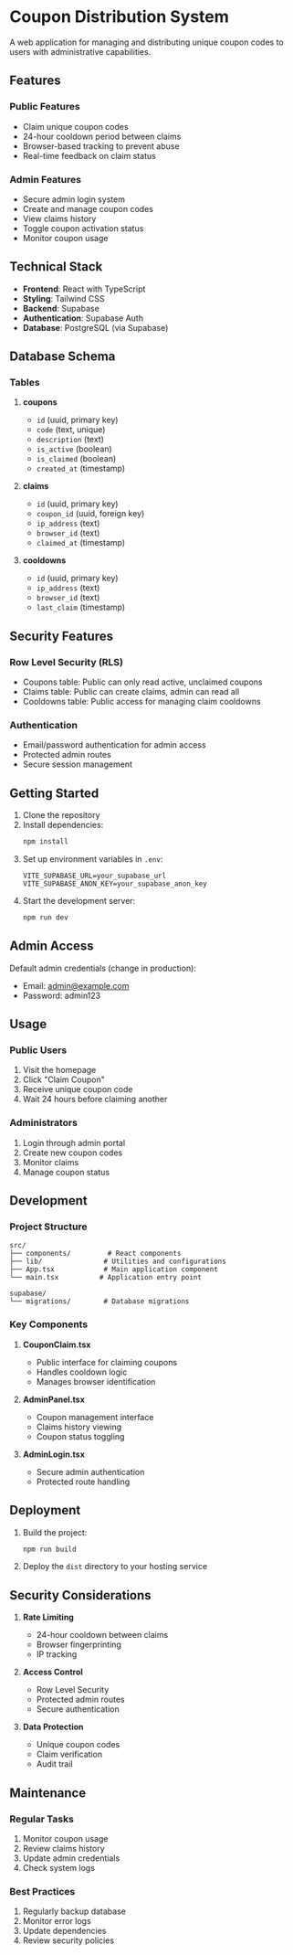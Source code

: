 # Coupon Distribution System

A web application for managing and distributing unique coupon codes to users with administrative capabilities.

## Features

### Public Features
- Claim unique coupon codes
- 24-hour cooldown period between claims
- Browser-based tracking to prevent abuse
- Real-time feedback on claim status

### Admin Features
- Secure admin login system
- Create and manage coupon codes
- View claims history
- Toggle coupon activation status
- Monitor coupon usage

## Technical Stack

- **Frontend**: React with TypeScript
- **Styling**: Tailwind CSS
- **Backend**: Supabase
- **Authentication**: Supabase Auth
- **Database**: PostgreSQL (via Supabase)

## Database Schema

### Tables

1. **coupons**
   - `id` (uuid, primary key)
   - `code` (text, unique)
   - `description` (text)
   - `is_active` (boolean)
   - `is_claimed` (boolean)
   - `created_at` (timestamp)

2. **claims**
   - `id` (uuid, primary key)
   - `coupon_id` (uuid, foreign key)
   - `ip_address` (text)
   - `browser_id` (text)
   - `claimed_at` (timestamp)

3. **cooldowns**
   - `id` (uuid, primary key)
   - `ip_address` (text)
   - `browser_id` (text)
   - `last_claim` (timestamp)

## Security Features

### Row Level Security (RLS)
- Coupons table: Public can only read active, unclaimed coupons
- Claims table: Public can create claims, admin can read all
- Cooldowns table: Public access for managing claim cooldowns

### Authentication
- Email/password authentication for admin access
- Protected admin routes
- Secure session management

## Getting Started

1. Clone the repository
2. Install dependencies:
   ```bash
   npm install
   ```
3. Set up environment variables in `.env`:
   ```
   VITE_SUPABASE_URL=your_supabase_url
   VITE_SUPABASE_ANON_KEY=your_supabase_anon_key
   ```
4. Start the development server:
   ```bash
   npm run dev
   ```

## Admin Access

Default admin credentials (change in production):
- Email: admin@example.com
- Password: admin123

## Usage

### Public Users
1. Visit the homepage
2. Click "Claim Coupon"
3. Receive unique coupon code
4. Wait 24 hours before claiming another

### Administrators
1. Login through admin portal
2. Create new coupon codes
3. Monitor claims
4. Manage coupon status

## Development

### Project Structure
```
src/
├── components/         # React components
├── lib/               # Utilities and configurations
├── App.tsx            # Main application component
└── main.tsx          # Application entry point

supabase/
└── migrations/        # Database migrations
```

### Key Components

1. **CouponClaim.tsx**
   - Public interface for claiming coupons
   - Handles cooldown logic
   - Manages browser identification

2. **AdminPanel.tsx**
   - Coupon management interface
   - Claims history viewing
   - Coupon status toggling

3. **AdminLogin.tsx**
   - Secure admin authentication
   - Protected route handling

## Deployment

1. Build the project:
   ```bash
   npm run build
   ```
2. Deploy the `dist` directory to your hosting service

## Security Considerations

1. **Rate Limiting**
   - 24-hour cooldown between claims
   - Browser fingerprinting
   - IP tracking

2. **Access Control**
   - Row Level Security
   - Protected admin routes
   - Secure authentication

3. **Data Protection**
   - Unique coupon codes
   - Claim verification
   - Audit trail

## Maintenance

### Regular Tasks
1. Monitor coupon usage
2. Review claims history
3. Update admin credentials
4. Check system logs

### Best Practices
1. Regularly backup database
2. Monitor error logs
3. Update dependencies
4. Review security policies